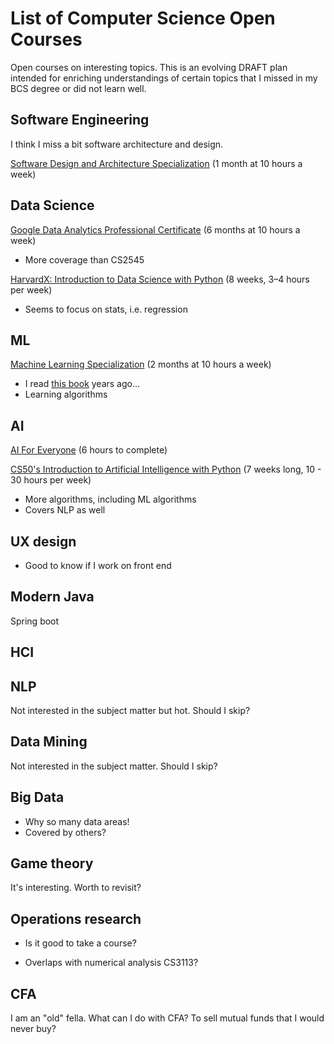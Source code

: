 # List of Computer Science Open Courses

Open courses on interesting topics. This is an evolving DRAFT plan intended for enriching understandings of certain topics that I missed in my BCS degree or did not learn well.

## Software Engineering

I think I miss a bit software architecture and design.

[Software Design and Architecture Specialization](https://www.coursera.org/specializations/software-design-architecture) (1 month at 10 hours a week)

## Data Science

[Google Data Analytics Professional Certificate](https://www.coursera.org/professional-certificates/google-data-analytics) (6 months at 10 hours a week)

- More coverage than CS2545

[HarvardX: Introduction to Data Science with Python](https://www.edx.org/learn/data-science/harvard-university-introduction-to-data-science-with-python) (8 weeks, 3–4 hours per week)

- Seems to focus on stats, i.e. regression

## ML

[Machine Learning Specialization](https://www.coursera.org/specializations/machine-learning-introduction) (2 months at 10 hours a week)

- I read [this book](https://www.statlearning.com/) years ago...
- Learning algorithms

## AI

[AI For Everyone](https://www.coursera.org/learn/ai-for-everyone) (6 hours to complete)

[CS50's Introduction to Artificial Intelligence with Python](https://pll.harvard.edu/course/cs50s-introduction-artificial-intelligence-python) (7 weeks long, 10 - 30 hours per week)

- More algorithms, including ML algorithms
- Covers NLP as well

## UX design

- Good to know if I work on front end

## Modern Java

Spring boot

## HCI

## NLP

Not interested in the subject matter but hot. Should I skip?

## Data Mining

Not interested in the subject matter. Should I skip?

## Big Data

- Why so many data areas!
- Covered by others?

## Game theory

It's interesting. Worth to revisit?

## Operations research

- Is it good to take a course?

- Overlaps with numerical analysis CS3113?

## CFA

I am an "old" fella. What can I do with CFA? To sell mutual funds that I would never buy?
